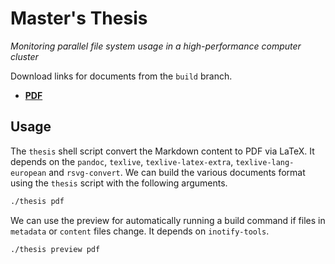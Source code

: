 # Master's Thesis
*Monitoring parallel file system usage in a high-performance computer cluster*

Download links for documents from the `build` branch.

- [**PDF**](https://github.com/jaantollander/masters-thesis/blob/build/sci_2023_tollander-de-balsch_jaan.pdf)


## Usage
The `thesis` shell script convert the Markdown content to PDF via LaTeX.
It depends on the `pandoc`, `texlive`, `texlive-latex-extra`, `texlive-lang-european` and `rsvg-convert`.
We can build the various documents format using the `thesis` script with the following arguments.

```bash
./thesis pdf
```

We can use the preview for automatically running a build command if files in `metadata` or `content` files change.
It depends on `inotify-tools`.

```bash
./thesis preview pdf
```
